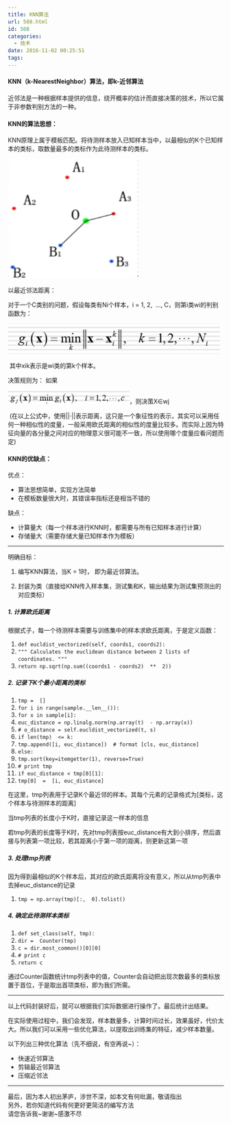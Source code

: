 ```yaml
---
title: KNN算法
url: 508.html
id: 508
categories:
  - 技术
date: 2016-11-02 00:25:51
tags:
---
```


#### KNN（k-NearestNeighbor）算法，即k-近邻算法

近邻法是一种根据样本提供的信息，绕开概率的估计而直接决策的技术，所以它属于非参数判别方法的一种。

#### KNN的算法思想：

KNN原理上属于模板匹配。将待测样本放入已知样本当中，以最相似的K个已知样本的类标，取数量最多的类标作为此待测样本的类标。

![](KNN算法/37debccc3fe2db00e1b3d5eb1d3a8c5d_ef1cee39-f471-44a8-ae6f-a93d3648b92a.jpg)

以最近邻法距离：

对于一个C类别的问题，假设每类有Ni个样本，i = 1, 2,  ..., C，则第i类wi的判别函数为：

![](KNN算法/37debccc3fe2db00e1b3d5eb1d3a8c5d_9f9fc8d8-6ec3-4f01-b2fe-557a6b5160d9.png)

 其中xik表示是wi类的第k个样本。

决策规则为： 如果

![](KNN算法/37debccc3fe2db00e1b3d5eb1d3a8c5d_279cb743-0ab3-441d-811d-6be665aabaf3.png)，则决策X∈wj

 (在以上公式中，使用||·||表示距离，这只是一个象征性的表示，其实可以采用任何一种相似性的度量，一般采用欧氏距离的相似性的度量比较多。而实际上因为特征向量的各分量之间对应的物理意义很可能不一致，所以使用哪个度量应看问题而定)

#### KNN的优缺点：

优点：

*   算法思想简单，实现方法简单
*   在模板数量很大时，其错误率指标还是相当不错的

缺点：

*   计算量大（每一个样本进行KNN时，都需要与所有已知样本进行计算）
*   存储量大（需要存储大量已知样本作为模板）

  

* * *

明确目标：

1.  编写KNN算法，当K = 1时， 即为最近邻算法。  
    
2.  封装为类（直接给KNN传入样本集，测试集和K，输出结果为测试集预测出的对应类标）

##### 1\. 计算欧氏距离

根据式子，每一个待测样本需要与训练集中的样本求欧氏距离，于是定义函数：

1.  `def eucldist_vectorized(self, coords1, coords2):`
2.   `""" Calculates the euclidean distance between 2 lists of coordinates. """`
3.   `return np.sqrt(np.sum((coords1 - coords2)  **  2))`

##### 2\. 记录下K个最小距离的类标

1.  `tmp =  []`
2.  `for i in range(sample.__len__()):`
3.   `for x in sample[i]:`
4.   `euc_distance = np.linalg.norm(np.array(t)  - np.array(x))`
5.   `# o_distance = self.eucldist_vectorized(t, s)`
6.   `if len(tmp)  <= k:`
7.   `tmp.append([i, euc_distance])  # format [cls, euc_distance]`
8.   `else:`
9.   `tmp.sort(key=itemgetter(1), reverse=True)`
10.   `# print tmp`
11.   `if euc_distance < tmp[0][1]:`
12.   `tmp[0]  =  [i, euc_distance]`

在这里，tmp列表用于记录K个最近邻的样本。其每个元素的记录格式为\[类标，这个样本与待测样本的距离\]

当tmp列表的长度小于K时，直接记录这一样本的信息

若tmp列表的长度等于K时，先对tmp列表按euc_distance有大到小排序，然后直接与列表第一项比较，若其距离小于第一项的距离，则更新这第一项

##### 3\. 处理tmp列表

因为得到最相似的K个样本后，其对应的欧氏距离将没有意义，所以从tmp列表中去掉euc_distance的记录

1.  `tmp = np.array(tmp)[:,  0].tolist()`

##### 4\. 确定此待测样本类标

1.  `def set_class(self, tmp):`
2.   `dir =  Counter(tmp)`
3.   `c = dir.most_common()[0][0]`
4.   `# print c`
5.   `return c`

通过Counter函数统计tmp列表中的值，Counter会自动把出现次数最多的类标放置于首位，于是取出首项类标，即为我们所需。

* * *

以上代码封装好后，就可以根据我们实际数据进行操作了。最后统计出结果。

在实际使用过程中，我们会发现，样本数量多，计算时间过长，效果虽好，代价太大。所以我们可以采用一些优化算法，以提取出训练集的特征，减少样本数量。

以下列出三种优化算法（先不细说，有空再说~）：

*   快速近邻算法
*   剪辑最近邻算法
*   压缩近邻法

* * *

  

最后，因为本人初出茅庐，涉世不深，如本文有何纰漏，敬请指出   
另外，若你知道代码有何更好更简洁的编写方法  
请您告诉我~谢谢~感激不尽  
